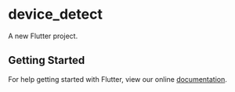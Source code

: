 # device_detect

A new Flutter project.

## Getting Started

For help getting started with Flutter, view our online
[documentation](https://flutter.io/).
